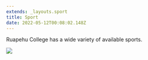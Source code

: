 ```yaml
---
extends: _layouts.sport
title: Sport
date: 2022-05-12T00:08:02.148Z
---
```

Ruapehu College has a wide variety of available sports.

![](https://res.cloudinary.com/ruapehu-college/image/upload/v1573523167/IMG-2696_n5iycx.jpg)
